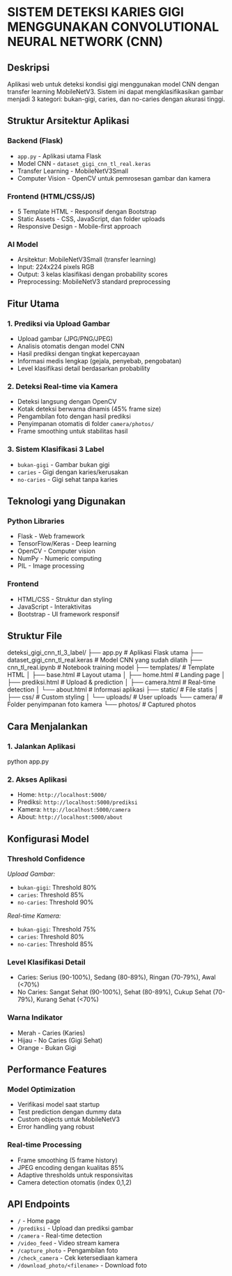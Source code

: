 # SISTEM DETEKSI KARIES GIGI MENGGUNAKAN CONVOLUTIONAL NEURAL NETWORK (CNN)

## Deskripsi
Aplikasi web untuk deteksi kondisi gigi menggunakan model CNN dengan transfer learning MobileNetV3. Sistem ini dapat mengklasifikasikan gambar menjadi 3 kategori: bukan-gigi, caries, dan no-caries dengan akurasi tinggi.

## Struktur Arsitektur Aplikasi

### Backend (Flask)
- `app.py` - Aplikasi utama Flask 
- Model CNN - `dataset_gigi_cnn_tl_real.keras` 
- Transfer Learning - MobileNetV3Small 
- Computer Vision - OpenCV untuk pemrosesan gambar dan kamera

### Frontend (HTML/CSS/JS)
- 5 Template HTML - Responsif dengan Bootstrap 
- Static Assets - CSS, JavaScript, dan folder uploads
- Responsive Design - Mobile-first approach

### AI Model
- Arsitektur: MobileNetV3Small (transfer learning)
- Input: 224x224 pixels RGB
- Output: 3 kelas klasifikasi dengan probability scores
- Preprocessing: MobileNetV3 standard preprocessing

## Fitur Utama

### 1. Prediksi via Upload Gambar
- Upload gambar (JPG/PNG/JPEG)
- Analisis otomatis dengan model CNN
- Hasil prediksi dengan tingkat kepercayaan
- Informasi medis lengkap (gejala, penyebab, pengobatan)
- Level klasifikasi detail berdasarkan probability

### 2. Deteksi Real-time via Kamera
- Deteksi langsung dengan OpenCV
- Kotak deteksi berwarna dinamis (45% frame size)
- Pengambilan foto dengan hasil prediksi
- Penyimpanan otomatis di folder `camera/photos/`
- Frame smoothing untuk stabilitas hasil

### 3. Sistem Klasifikasi 3 Label
- `bukan-gigi` - Gambar bukan gigi
- `caries` - Gigi dengan karies/kerusakan
- `no-caries` - Gigi sehat tanpa karies

## Teknologi yang Digunakan

### Python Libraries
- Flask - Web framework
- TensorFlow/Keras - Deep learning
- OpenCV - Computer vision
- NumPy - Numeric computing
- PIL - Image processing

### Frontend
- HTML/CSS - Struktur dan styling
- JavaScript - Interaktivitas
- Bootstrap - UI framework responsif

## Struktur File

deteksi_gigi_cnn_tl_3_label/
├── app.py                          # Aplikasi Flask utama 
├── dataset_gigi_cnn_tl_real.keras # Model CNN yang sudah dilatih 
├── cnn_tl_real.ipynb             # Notebook training model 
├── templates/                     # Template HTML
│   ├── base.html                 # Layout utama
│   ├── home.html                 # Landing page
│   ├── prediksi.html             # Upload & prediction
│   ├── camera.html               # Real-time detection
│   └── about.html                # Informasi aplikasi
├── static/                        # File statis
│   ├── css/                      # Custom styling
│   └── uploads/                  # User uploads
└── camera/                        # Folder penyimpanan foto kamera
    └── photos/                    # Captured photos


## Cara Menjalankan

### 1. Jalankan Aplikasi
python app.py

### 2. Akses Aplikasi
- Home: `http://localhost:5000/`
- Prediksi: `http://localhost:5000/prediksi`
- Kamera: `http://localhost:5000/camera`
- About: `http://localhost:5000/about`

## Konfigurasi Model

### Threshold Confidence 
*Upload Gambar:*
- `bukan-gigi`: Threshold 80%
- `caries`: Threshold 85%
- `no-caries`: Threshold 90%

*Real-time Kamera:*
- `bukan-gigi`: Threshold 75%
- `caries`: Threshold 80%
- `no-caries`: Threshold 85%

### Level Klasifikasi Detail
- Caries: Serius (90-100%), Sedang (80-89%), Ringan (70-79%), Awal (<70%)
- No Caries: Sangat Sehat (90-100%), Sehat (80-89%), Cukup Sehat (70-79%), Kurang Sehat (<70%)

### Warna Indikator
- Merah - Caries (Karies)
- Hijau - No Caries (Gigi Sehat)
- Orange - Bukan Gigi

## Performance Features

### Model Optimization
- Verifikasi model saat startup
- Test prediction dengan dummy data
- Custom objects untuk MobileNetV3
- Error handling yang robust

### Real-time Processing
- Frame smoothing (5 frame history)
- JPEG encoding dengan kualitas 85%
- Adaptive thresholds untuk responsivitas
- Camera detection otomatis (index 0,1,2)

## API Endpoints

- `/` - Home page
- `/prediksi` - Upload dan prediksi gambar
- `/camera` - Real-time detection
- `/video_feed` - Video stream kamera
- `/capture_photo` - Pengambilan foto
- `/check_camera` - Cek ketersediaan kamera
- `/download_photo/<filename>` - Download foto